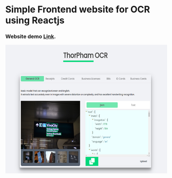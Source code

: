 # Simple Frontend website for OCR using Reactjs
### Website demo [Lịnk](https://thorpham.github.io/simple-ocr-website/).
<p align="center">
    <img src="src/assets/demo.png" alt="#" style="width:600px;height:400px">
 </p>